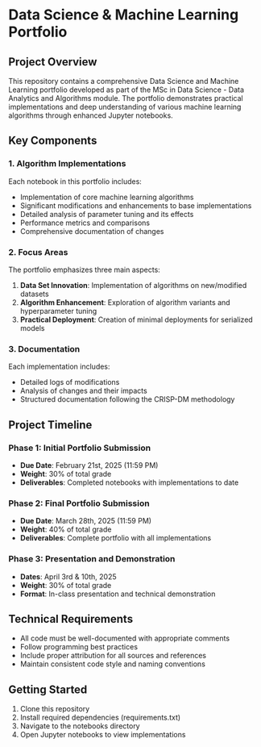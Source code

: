 # Data Science & Machine Learning Portfolio

## Project Overview
This repository contains a comprehensive Data Science and Machine Learning portfolio developed as part of the MSc in Data Science - Data Analytics and Algorithms module. The portfolio demonstrates practical implementations and deep understanding of various machine learning algorithms through enhanced Jupyter notebooks.

## Key Components

### 1. Algorithm Implementations
Each notebook in this portfolio includes:
- Implementation of core machine learning algorithms
- Significant modifications and enhancements to base implementations
- Detailed analysis of parameter tuning and its effects
- Performance metrics and comparisons
- Comprehensive documentation of changes

### 2. Focus Areas
The portfolio emphasizes three main aspects:
1. **Data Set Innovation**: Implementation of algorithms on new/modified datasets
2. **Algorithm Enhancement**: Exploration of algorithm variants and hyperparameter tuning
3. **Practical Deployment**: Creation of minimal deployments for serialized models

### 3. Documentation
Each implementation includes:
- Detailed logs of modifications
- Analysis of changes and their impacts
- Structured documentation following the CRISP-DM methodology

## Project Timeline

### Phase 1: Initial Portfolio Submission
- **Due Date**: February 21st, 2025 (11:59 PM)
- **Weight**: 30% of total grade
- **Deliverables**: Completed notebooks with implementations to date

### Phase 2: Final Portfolio Submission
- **Due Date**: March 28th, 2025 (11:59 PM)
- **Weight**: 40% of total grade
- **Deliverables**: Complete portfolio with all implementations

### Phase 3: Presentation and Demonstration
- **Dates**: April 3rd & 10th, 2025
- **Weight**: 30% of total grade
- **Format**: In-class presentation and technical demonstration

## Technical Requirements
- All code must be well-documented with appropriate comments
- Follow programming best practices
- Include proper attribution for all sources and references
- Maintain consistent code style and naming conventions

## Getting Started
1. Clone this repository
2. Install required dependencies (requirements.txt)
3. Navigate to the notebooks directory
4. Open Jupyter notebooks to view implementations